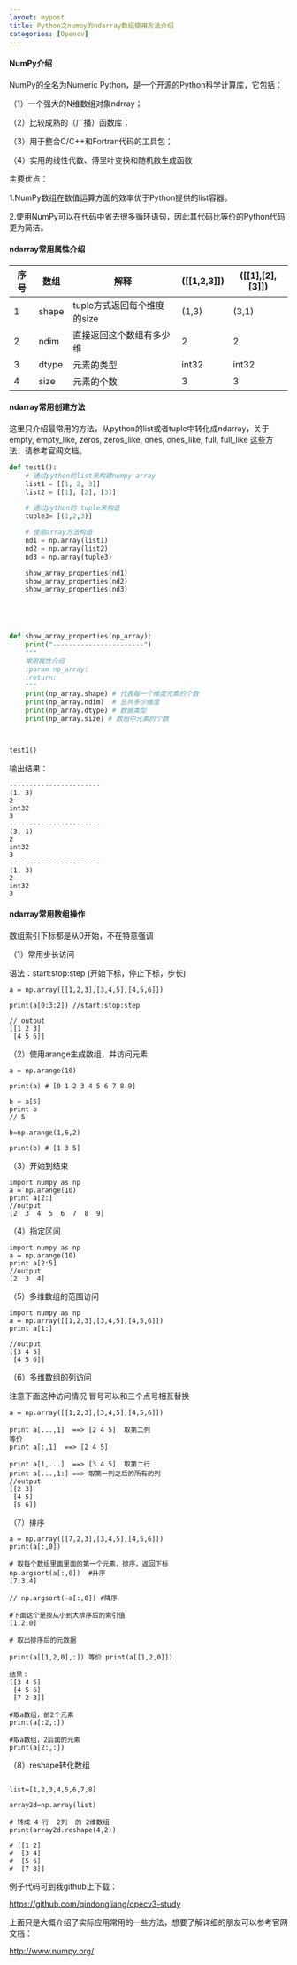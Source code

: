 ```yaml
---
layout: mypost
title: Python之numpy的ndarray数组使用方法介绍
categories: [Opencv]
---
```



#### NumPy介绍

NumPy的全名为Numeric Python，是一个开源的Python科学计算库，它包括：

（1）一个强大的N维数组对象ndrray；

（2）比较成熟的（广播）函数库；

（3）用于整合C/C++和Fortran代码的工具包；

（4）实用的线性代数、傅里叶变换和随机数生成函数

主要优点：

1.NumPy数组在数值运算方面的效率优于Python提供的list容器。

2.使用NumPy可以在代码中省去很多循环语句，因此其代码比等价的Python代码更为简洁。


#### ndarray常用属性介绍

序号|数组 | 解释|([[1,2,3]])|([[1],[2],[3]])
---|---|---|---|----|
1|shape|tuple方式返回每个维度的size| (1,3)|(3,1)
2|ndim |直接返回这个数组有多少维|2|2
3|dtype |元素的类型|int32|int32
4|size |元素的个数|3|3


#### ndarray常用创建方法

这里只介绍最常用的方法，从python的list或者tuple中转化成ndarray，关于empty, empty_like, zeros, zeros_like, ones, ones_like, full, full_like
这些方法，请参考官网文档。

````python
def test1():
    # 通过python的list来构建numpy array
    list1 = [[1, 2, 3]]
    list2 = [[1], [2], [3]]

    # 通过python的 tuple来构造
    tuple3= [(1,2,3)]

    # 使用array方法构造
    nd1 = np.array(list1)
    nd2 = np.array(list2)
    nd3 = np.array(tuple3)

    show_array_properties(nd1)
    show_array_properties(nd2)
    show_array_properties(nd3)





def show_array_properties(np_array):
    print("-----------------------")
    """
    常用属性介绍
    :param np_array:
    :return:
    """
    print(np_array.shape) # 代表每一个维度元素的个数
    print(np_array.ndim)  # 总共多少维度
    print(np_array.dtype) # 数据类型
    print(np_array.size) # 数组中元素的个数



test1()
````

输出结果：

````
-----------------------
(1, 3)
2
int32
3
-----------------------
(3, 1)
2
int32
3
-----------------------
(1, 3)
2
int32
3
````


#### ndarray常用数组操作

数组索引下标都是从0开始，不在特意强调


（1）常用步长访问

语法：start:stop:step (开始下标，停止下标，步长)

````
a = np.array([[1,2,3],[3,4,5],[4,5,6]])

print(a[0:3:2]) //start:stop:step

// output
[[1 2 3]
 [4 5 6]]
````

（2）使用arange生成数组，并访问元素
````
a = np.arange(10)

print(a) # [0 1 2 3 4 5 6 7 8 9]

b = a[5]
print b
// 5

b=np.arange(1,6,2)

print(b) # [1 3 5]

````

（3）开始到结束

````
import numpy as np
a = np.arange(10)
print a[2:]
//output
[2  3  4  5  6  7  8  9]
````


（4）指定区间
````
import numpy as np
a = np.arange(10)
print a[2:5]
//output
[2  3  4]
````

（5）多维数组的范围访问
````
import numpy as np
a = np.array([[1,2,3],[3,4,5],[4,5,6]])
print a[1:]

//output
[[3 4 5]
 [4 5 6]]

````

（6）多维数组的列访问

注意下面这种访问情况 冒号可以和三个点号相互替换

````
a = np.array([[1,2,3],[3,4,5],[4,5,6]])

print a[...,1]  ==> [2 4 5]  取第二列
等价
print a[:,1]  ==> [2 4 5]

print a[1,...]  ==> [3 4 5]  取第二行
print a[...,1:] ==> 取第一列之后的所有的列
//output
[[2 3]
 [4 5]
 [5 6]]
````


（7）排序

````
a = np.array([[7,2,3],[3,4,5],[4,5,6]])
print(a[:,0])

# 取每个数组里面里面的第一个元素，排序，返回下标
np.argsort(a[:,0])  #升序
[7,3,4]

// np.argsort(-a[:,0]) #降序

#下面这个是按从小到大排序后的索引值
[1,2,0]

# 取出排序后的元数据

print(a[[1,2,0],:]) 等价 print(a[[1,2,0]])

结果：
[[3 4 5]
 [4 5 6]
 [7 2 3]]

#取a数组，前2个元素
print(a[:2,:])

#取a数组，2后面的元素
print(a[2:,:])

````

（8）reshape转化数组





````

list=[1,2,3,4,5,6,7,8]

array2d=np.array(list)

# 转成 4 行  2列  的 2维数组
print(array2d.reshape(4,2))

# [[1 2]
#  [3 4]
#  [5 6]
#  [7 8]]

````


例子代码可到我github上下载：

<https://github.com/qindongliang/opecv3-study>

上面只是大概介绍了实际应用常用的一些方法，想要了解详细的朋友可以参考官网文档：

<http://www.numpy.org/>


